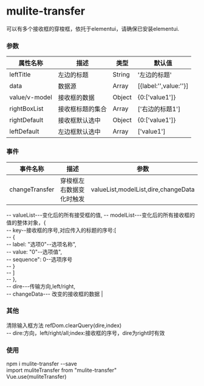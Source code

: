 <!--
 * @Author: zfz
 * @Date: 2021-11-12 14:16:29
 * @LastEditors: zfz
 * @LastEditTime: 2021-11-18 10:17:33
 * @Description: update
-->
# mulite-transfer
可以有多个接收框的穿梭框，依托于elementui，请确保已安装elementui.

### 参数
|  属性名称|  描述 | 类型 | 默认值 |
| --- | --- | --- | --- |
| leftTitle | 左边的标题 | String | '左边的标题' |
| data | 数据源 | Array | [{label:'',value:''}] |
| value/v-model | 接收框的数据 | Object | {0:['value1']} |
| rightBoxList | 接收框标题的集合  | Array | ['右边的标题1'] |
| rightDefault | 接收框默认选中  | Object | {0:['value1']} |
| leftDefault | 左边框默认选中  | Array | ['value1'] |

### 事件

|  事件名称|  描述  | 参数 |
| --- | --- | --- |
| changeTransfer | 穿梭框左右数据变化时触发 |   valueList,modelList,dire,changeData  
--  valueList---变化后的所有接受框的值,
--  modelList---变化后的所有接收框的值的整体对象，{  
--      key--接收框的序号,对应传入的标题的序号:[  
--          {  
--              label: "选项0"--选项名称",  
--              value: "0"--选项值",  
--              sequence": 0--选项序号  
--          }  
--      ]  
--  },  
--  dire---传输方向,left/right,  
--  changeData--- 改变的接收框的数据 |

### 其他
清除输入框方法 refDom.clearQuery(dire,index)  
-- dire:方向，left/right/all;index:接收框的序号，dire为right时有效

### 使用
npm i mulite-transfer --save  
import muliteTransfer from "mulite-transfer"  
Vue.use(muliteTransfer)
